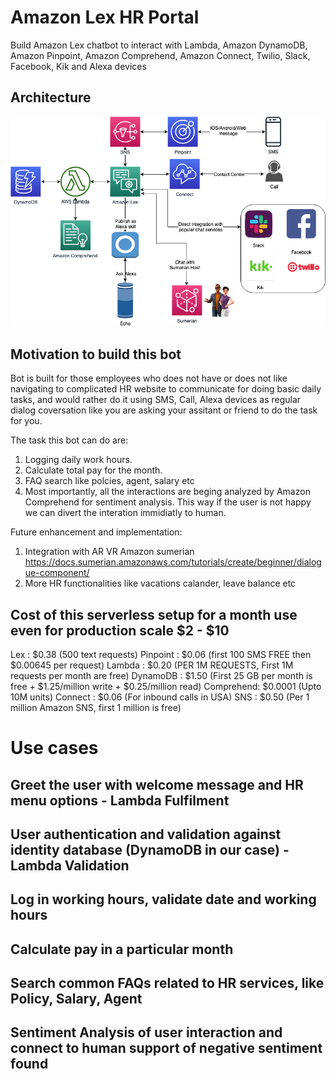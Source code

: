 # Amazon Lex HR Portal
Build Amazon Lex chatbot to interact with Lambda, Amazon DynamoDB, Amazon Pinpoint, Amazon Comprehend, Amazon Connect, Twilio, Slack, Facebook, Kik and Alexa devices

## Architecture
![architecture](images/readme/hrbot.png)

## Motivation to build this bot
Bot is built for those employees who does not have or does not like navigating to complicated HR website to communicate for doing basic daily tasks, and would rather do it using SMS, Call, Alexa devices as regular dialog coversation like you are asking your assitant or friend to do the task for you.

The task this bot can do are:

1. Logging daily work hours.
2. Calculate total pay for the month.
3. FAQ search like polcies, agent, salary etc
4. Most importantly, all the interactions are beging analyzed by Amazon Comprehend for sentiment analysis. This way if the user is not happy we can divert the interation immidiatly to human.

Future enhancement and implementation:
1. Integration with AR VR Amazon sumerian https://docs.sumerian.amazonaws.com/tutorials/create/beginner/dialogue-component/
2. More HR functionalities like vacations calander, leave balance etc

## Cost of this serverless setup for a month use even for production scale $2 - $10
Lex       :   $0.38 (500 text requests)
Pinpoint  : 	$0.06 (first 100 SMS FREE then $0.00645 per request)
Lambda    :   $0.20 (PER 1M REQUESTS, First 1M requests per month are free)
DynamoDB  :   $1.50 (First 25 GB per month is free + $1.25/million write + $0.25/million read)
Comprehend:   $0.0001 (Upto 10M units)
Connect   :   $0.06 (For inbound calls in USA)
SNS       :   $0.50 (Per 1 million Amazon SNS, first 1 million is free)

# Use cases
## Greet the user with welcome message and HR menu options - Lambda Fulfilment

## User authentication and validation against identity database (DynamoDB in our case) - Lambda Validation

## Log in working hours, validate date and working hours

## Calculate pay in a particular month

## Search common FAQs related to HR services, like Policy, Salary, Agent

## Sentiment Analysis of user interaction and connect to human support of negative sentiment found
